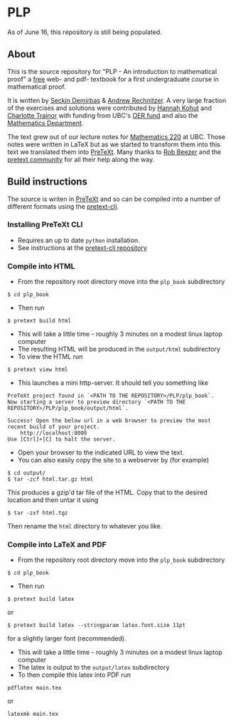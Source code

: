 # PLP

As of June 16, this repository is still being populated.

## About

This is the source repository for 
"PLP - An introduction to mathematical proof"
a [free](https://creativecommons.org/licenses/by-nc-sa/4.0/) web- and pdf- textbook for a first undergraduate course in mathematical proof. 

It is written by [Seckin Demirbas](https://personal.math.ubc.ca/~s.demirbas/) & [Andrew Rechnitzer](https://personal.math.ubc.ca/~andrewr/front_page.html). A very large fraction of the exercises and solutions were contributed by  [Hannah Kohut](https://www.math.ubc.ca/user/2920) and [Charlotte Trainor](https://www.math.ubc.ca/user/2576) with funding from UBC's [OER fund](https://oerfund.open.ubc.ca/) and also the [Mathematics Department](https://www.math.ubc.ca/).

The text grew out of our lecture notes for [Mathematics 220](https://www.calendar.ubc.ca/vancouver/courses.cfm?page=code&code=MATH#220) at UBC. Those notes were written in LaTeX but as we started to transform them into this text we translated them into [PreTeXt](https://pretextbook.org/). Many thanks to [Rob Beezer](http://buzzard.ups.edu/) and the [pretext community](https://groups.google.com/g/pretext-support) for all their help along the way.



## Build instructions

The source is writen in [PreTeXt](https://pretextbook.org/) and so can
be compiled into a number of different formats using the
[pretext-cli](https://pretextbook.org/doc/guide/html/processing-CLI.html).

### Installing PreTeXt CLI
* Requires an up to date `python` installation.
* See instructions at the [pretext-cli repository](https://github.com/PreTeXtBook/pretext-cli/)

### Compile into HTML
* From the repository root directory move into the `plp_book` subdirectory
```
$ cd plp_book
```
* Then run
```
$ pretext build html
```
* This will take a little time - roughly 3 minutes on a modest linux laptop computer
* The resulting HTML will be produced in the `output/html` subdirectory
* To view the HTML run
```
$ pretext view html
```
* This launches a mini http-server. It should tell you something like 
```
PreTeXt project found in `<PATH TO THE REPOSITORY>/PLP/plp_book`.
Now starting a server to preview directory `<PATH TO THE REPOSITORY>/PLP/plp_book/output/html`.

Success! Open the below url in a web browser to preview the most recent build of your project.
    http://localhost:8000
Use [Ctrl]+[C] to halt the server.

```
* Open your browser to the indicated URL to view the text.
* You can also easily copy the site to a webserver by (for example)
```
$ cd output/
$ tar -zcf html.tar.gz html
```
This produces a gzip'd tar file of the HTML. Copy that to the desired location and then untar it using
```
$ tar -zxf html.tgz
```
Then rename the `html` directory to whatever you like.


### Compile into LaTeX and PDF
* From the repository root directory move into the `plp_book` subdirectory
```
$ cd plp_book
```
* Then run
```
$ pretext build latex 
```
or
```
$ pretext build latex --stringparam latex.font.size 11pt
```
for a slightly larger font (recommended).
* This will take a little time - roughly 3 minutes on a modest linux laptop computer
* The latex is output to the `output/latex` subdirectory
* To then compile this latex into PDF run 
```
pdflatex main.tex
```
or
```
latexmk main.tex
```
